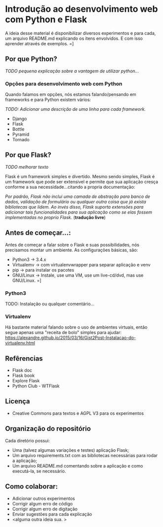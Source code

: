 # Introdução ao desenvolvimento web com Python e Flask

A ideia desse material é disponibilizar diversos experimentos e para cada, um arquivo README.md explicando os itens envolvidos.
E com isso aprender através de exemplos. =]

## Por que Python?

_TODO pequena explicação sobre a vantagem de utilizar python..._

### Opções para desenvolvimento web com Python

Quando falamos em opções, nós estamos falando/pensando em frameworks e para Python existem vários:

_TODO: Adicionar uma descrição de uma linha para cada framework._

* Django
* Flask
* Bottle
* Pyramid
* Tornado

## Por que Flask?

_TODO melhorar texto_

Flask é um framework simples e divertido. Mesmo sendo simples, Flask é um framework que pode ser extensivel e permite
que sua aplicação cresça conforme a sua necessidade...citando a propria documentação:

_Por padrão, Flask não inclui uma camada de abstração para banco de dados, validação de formulário ou qualquer outra coisa
que já exista bibliotecas que lidem. Ao invés disso, Flask suporta extensões para adicionar tais funcionalidades para 
sua aplicação como se elas fossem implementadas no proprio Flask._ (__tradução livre__)

## Antes de começar...:

Antes de começar a falar sobre o Flask e suas possibilidades, nós precisamos montar um ambiente. As configurações básicas, são:

* Python3 -> 3.4.x
* Virtualemv -> com virtualenvwrapper para separar aplicação e venv
* pip -> para instalar os pacotes
* GNU/Linux -> Instale, use uma VM, use um live-cd/dvd, mas use GNU/Linux. =]

### Python3
TODO: Instalação ou qualquer comentário...

### Virtualenv

Há bastante material falando sobre o uso de ambientes virtuais, então segue apenas uma "receita de bolo" simples para ajudar:
https://alexandre.github.io/2015/03/16/Gist2Post-Instalacao-do-virtualenv.html

## Refêrencias

* Flask doc
* Flask book
* Explore Flask
* Python Club - WTFlask

## Licença

* Creative Commons para textos e AGPL V3 para os experimentos

## Organização do repositório

Cada diretório possui:

* Uma (talvez algumas variações e testes) aplicação Flask;
* Um arquivo requirements.txt com as bibliotecas necessárias para rodar a aplicação;
* Um arquivo README.md comentando sobre a aplicação e como executá-la, se necessário.

## Como colaborar:

* Adicionar outros experimentos
* Corrigir algum erro de código
* Corrigir algum erro de digitação
* Enviar sugestões para cada explicação
* \<alguma outra ideia sua. \>
